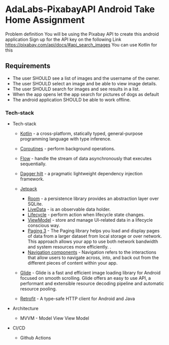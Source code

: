 AdaLabs-PixabayAPI Android Take Home Assignment
==============

Problem definition
You will be using the Pixabay API to  create this android application
Sign up for the API key  on the following Link https://pixabay.com/api/docs/#api_search_images
You can use Kotlin for this

Requirements
----

* The user SHOULD see a list of images and the username of the owner.
* The user SHOULD select an image and be able to view image details.
* The user SHOULD search for images and see results in a list.
* When the app opens let the app search for pictures of dogs as default
* The android application SHOULD be able to work offline.


### Tech-stack

* Tech-stack
    * [Kotlin](https://kotlinlang.org/) - a cross-platform, statically typed, general-purpose programming language with type inference.
    * [Coroutines](https://kotlinlang.org/docs/reference/coroutines-overview.html) - perform background operations.
    * [Flow](https://kotlinlang.org/docs/reference/coroutines/flow.html) - handle the stream of data asynchronously that executes sequentially.
    * [Dagger hilt](https://dagger.dev/hilt/) - a pragmatic lightweight dependency injection framework.
    * [Jetpack](https://developer.android.com/jetpack)
        * [Room](https://developer.android.com/topic/libraries/architecture/room) - a persistence library provides an abstraction layer over SQLite.
        * [LiveData](https://developer.android.com/topic/libraries/architecture/livedata) - is an observable data holder.
        * [Lifecycle](https://developer.android.com/topic/libraries/architecture/lifecycle) - perform action when lifecycle state changes.
        * [ViewModel](https://developer.android.com/topic/libraries/architecture/viewmodel) - store and manage UI-related data in a lifecycle conscious way.
        * [Paging 3](https://developer.android.com/topic/libraries/architecture/paging/v3-overview) - The Paging library helps you load and display pages of data from a larger dataset from local storage or over network. This approach allows your app to use both network bandwidth and system resources more efficiently. .
        * [Navigation components](https://developer.android.com/guide/navigation/navigation-getting-started) - Navigation refers to the interactions that allow users to navigate across, into, and back out from the different pieces of content within your app.

    * [Glide](https://bumptech.github.io/glide/) - Glide is a fast and efficient image loading library for Android focused on smooth scrolling. Glide offers an easy to use API, a performant and extensible resource decoding pipeline and automatic resource pooling.
    * [Retrofit](https://square.github.io/retrofit/) - A type-safe HTTP client for Android and Java

* Architecture
    * MVVM - Model View View Model
    
* CI/CD
    * Github Actions
